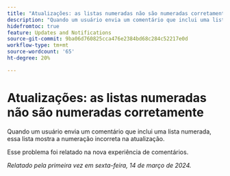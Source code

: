 ```yaml
---
title: "Atualizações: as listas numeradas não são numeradas corretamente"
description: "Quando um usuário envia um comentário que inclui uma lista numerada, essa lista mostra a numeração incorreta na atualização."
hidefromtoc: true
feature: Updates and Notifications
source-git-commit: 9ba06d760825cca476e2384bd68c284c52217e0d
workflow-type: tm+mt
source-wordcount: '65'
ht-degree: 20%

---
```



# Atualizações: as listas numeradas não são numeradas corretamente

Quando um usuário envia um comentário que inclui uma lista numerada, essa lista mostra a numeração incorreta na atualização.

Esse problema foi relatado na nova experiência de comentários.

_Relatado pela primeira vez em sexta-feira, 14 de março de 2024._
